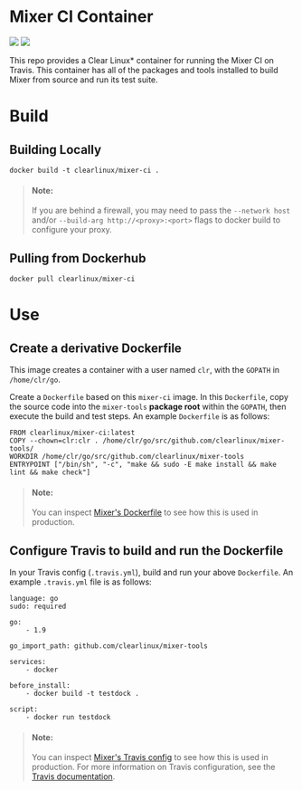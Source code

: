 # Mixer CI Container
[![](https://images.microbadger.com/badges/image/clearlinux/mixer-ci.svg)](http://microbadger.com/images/clearlinux/clr-sdk "Get your own image badge on microbadger.com")
[![](https://images.microbadger.com/badges/version/clearlinux/mixer-ci.svg)](http://microbadger.com/images/clearlinux/clr-sdk "Get your own version badge on microbadger.com")

This repo provides a Clear Linux* container for running the Mixer CI on Travis.
This container has all of the packages and tools installed to build Mixer from
source and run its test suite.

# Build
## Building Locally 
```
docker build -t clearlinux/mixer-ci .
```
> #### Note:
> If you are behind a firewall, you may need to pass the `--network host` and/or
> `--build-arg http://<proxy>:<port>` flags to docker build to configure your
> proxy.

## Pulling from Dockerhub
```
docker pull clearlinux/mixer-ci
```

# Use
## Create a derivative Dockerfile
This image creates a container with a user named `clr`, with the `GOPATH` in
`/home/clr/go`.

Create a `Dockerfile` based on this `mixer-ci` image. In this `Dockerfile`, copy
the source code into the `mixer-tools` **package root** within the `GOPATH`,
then execute the build and test steps. An example `Dockerfile` is as follows:
```
FROM clearlinux/mixer-ci:latest
COPY --chown=clr:clr . /home/clr/go/src/github.com/clearlinux/mixer-tools/
WORKDIR /home/clr/go/src/github.com/clearlinux/mixer-tools
ENTRYPOINT ["/bin/sh", "-c", "make && sudo -E make install && make lint && make check"]
```

> #### Note:
> You can inspect [Mixer's Dockerfile](https://github.com/clearlinux/mixer-tools/blob/master/Dockerfile)
> to see how this is used in production.

## Configure Travis to build and run the Dockerfile
In your Travis config (`.travis.yml`), build and run your above `Dockerfile`. An
example `.travis.yml` file is as follows:
```
language: go
sudo: required

go:
    - 1.9

go_import_path: github.com/clearlinux/mixer-tools

services:
    - docker

before_install:
    - docker build -t testdock .

script:
    - docker run testdock
```
> #### Note:
> You can inspect [Mixer's Travis config](https://github.com/clearlinux/mixer-tools/blob/master/.travis.yml)
> to see how this is used in production. For more information on Travis
> configuration, see the [Travis documentation](https://docs.travis-ci.com/user/customizing-the-build).

